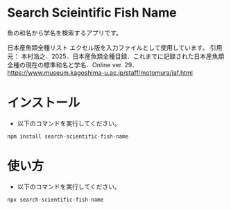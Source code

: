 # Search Scieintific Fish Name

魚の和名から学名を検索するアプリです。

日本産魚類全種リスト エクセル版を入力ファイルとして使用しています。
引用元： 本村浩之．2025．日本産魚類全種目録．これまでに記録された日本産魚類全種の現在の標準和名と学名．Online ver. 29．https://www.museum.kagoshima-u.ac.jp/staff/motomura/jaf.html

# インストール

- 以下のコマンドを実行してください。

```
npm install search-scientific-fish-name
```

# 使い方

- 以下のコマンドを実行してください。

```
npx search-scientific-fish-name
```

